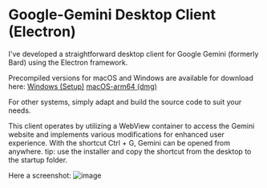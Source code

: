 # Google-Gemini Desktop Client (Electron)
I've developed a straightforward desktop client for Google Gemini (formerly Bard) using the Electron framework.

Precompiled versions for macOS and Windows are available for download here:
[Windows (Setup)](https://github.com/nekupaw/gemini-desktop/releases/download/1.0.3/Gemini-Desktop.Setup.exe)
[macOS-arm64 (dmg)](https://github.com/nekupaw/gemini-desktop/releases/download/1.0.3/Gemini-Desktop.mac-arm64.dmg)


For other systems, simply adapt and build the source code to suit your needs.

This client operates by utilizing a WebView container to access the Gemini website and implements various modifications for enhanced user experience.
With the shortcut Ctrl + G, Gemini can be opened from anywhere.
tip: use the installer and copy the shortcut from the desktop to the startup folder.

Here a screenshot:
![image](https://github.com/user-attachments/assets/854320a0-7c6f-4e39-ba92-7f11dbdb63ec)


